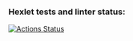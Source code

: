 ### Hexlet tests and linter status:
[![Actions Status](https://github.com/ZarinaRevazova/fullstack-javascript-project-46/actions/workflows/hexlet-check.yml/badge.svg)](https://github.com/ZarinaRevazova/fullstack-javascript-project-46/actions)